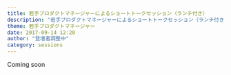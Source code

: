 ```yaml
---
title: 若手プロダクトマネージャーによるショートトークセッション（ランチ付き）
description: "若手プロダクトマネージャーによるショートトークセッション（ランチ付き）"
theme: 若手プロダクトマネージャー
date: 2017-09-14 12:20
author: "登壇者調整中"
category: sessions
---
```

Coming soon
